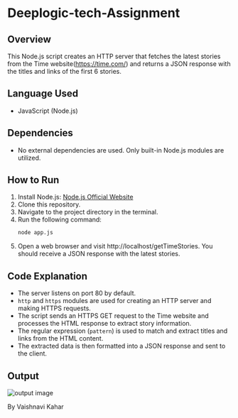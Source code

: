 # Deeplogic-tech-Assignment

## Overview
This Node.js script creates an HTTP server that fetches the latest stories from the Time website(https://time.com/) and returns a JSON response with the titles and links of the first 6 stories.

## Language Used
- JavaScript (Node.js)

## Dependencies
- No external dependencies are used. Only built-in Node.js modules are utilized.

## How to Run
1. Install Node.js: [Node.js Official Website](https://nodejs.org/)
2. Clone this repository.
3. Navigate to the project directory in the terminal.
4. Run the following command:
   ```bash
   node app.js
5. Open a web browser and visit http://localhost/getTimeStories. You should receive a JSON response with the latest stories.

## Code Explanation
- The server listens on port 80 by default.
- `http` and `https` modules are used for creating an HTTP server and making HTTPS requests.
- The script sends an HTTPS GET request to the Time website and processes the HTML response to extract story information.
- The regular expression (`pattern`) is used to match and extract titles and links from the HTML content.
- The extracted data is then formatted into a JSON response and sent to the client.

## Output
![output image](/op.png)

By Vaishnavi Kahar
